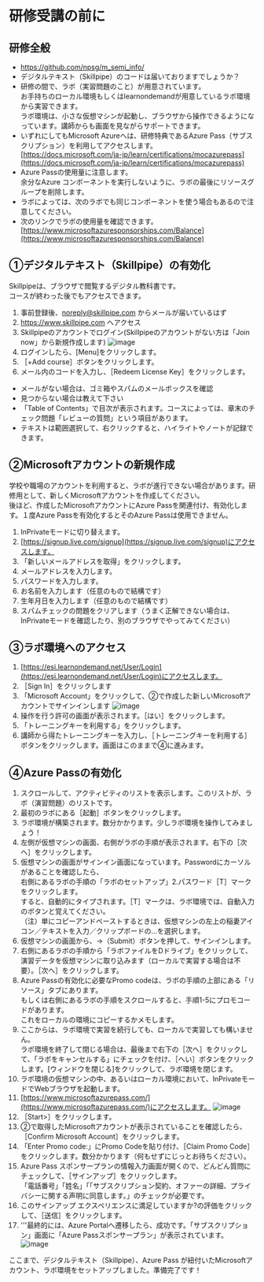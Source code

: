 # 研修受講の前に

## 研修全般
- https://github.com/npsg/m_semi_info/
- デジタルテキスト（Skillpipe）のコードは届いておりますでしょうか？
- 研修の間で、ラボ（実習問題のこと）が用意されています。<br>お手持ちのローカル環境もしくはlearnondemandが用意しているラボ環境から実習できます。<br>ラボ環境は、小さな仮想マシンが起動し、ブラウザから操作できるようになっています。講師からも画面を見ながらサポートできます。
- いずれにしてもMicrosoft Azureへは、研修特典であるAzure Pass（サブスクリプション）を利用してアクセスします。<br>[https://docs.microsoft.com/ja-jp/learn/certifications/mocazurepass](https://docs.microsoft.com/ja-jp/learn/certifications/mocazurepass)
- Azure Passの使用量に注意します。<br>余分なAzure コンポーネントを実行しないように、ラボの最後にリソースグループを削除します。
- ラボによっては、次のラボでも同じコンポーネントを使う場合もあるので注意してください。
- 次のリンクでラボの使用量を確認できます。<br>[https://www.microsoftazuresponsorships.com/Balance](https://www.microsoftazuresponsorships.com/Balance)

## ①デジタルテキスト（Skillpipe）の有効化
Skillpipeは、ブラウザで閲覧するデジタル教科書です。<br>コースが終わった後でもアクセスできます。
1. 事前登録後、noreply@skillpipe.com からメールが届いているはず
1. https://www.skillpipe.com へアクセス
1. Skillpipeのアカウントでログイン(Skillpipeのアカウントがない方は「Join now」から新規作成します)
![image](https://user-images.githubusercontent.com/69043643/122666855-bd18be80-d1ea-11eb-8bc3-1453605cc5d4.png)
1. ログインしたら、[Menu]をクリックします。
1. ［+Add course］ボタンをクリックします。
1. メール内のコードを入力し、［Redeem License Key］をクリックします。
- メールがない場合は、ゴミ箱やスパムのメールボックスを確認
- 見つからない場合は教えて下さい
- 「Table of Contents」で目次が表示されます。コースによっては、章末のチェック問題「レビューの質問」という項目があります。
- テキストは範囲選択して、右クリックすると、ハイライトやノートが記録できます。

## ②Microsoftアカウントの新規作成
学校や職場のアカウントを利用すると、ラボが進行できない場合があります。研修用として、新しくMicrosoftアカウントを作成してください。<br>
後ほど、作成したMicrosoftアカウントにAzure Passを関連付け、有効化します。１度Azure Passを有効化するとそのAzure Passは使用できません。
1. InPrivateモードに切り替えます。
1. [https://signup.live.com/signup](https://signup.live.com/signup)にアクセスします。
1. 「新しいメールアドレスを取得」をクリックします。
1. メールアドレスを入力します。
1. パスワードを入力します。
1. お名前を入力します（任意のもので結構です）
1. 生年月日を入力します（任意のもので結構です）
1. スパムチェックの問題をクリアします（うまく正解できない場合は、InPrivateモードを確認したり、別のブラウザでやってみてください）

## ③ラボ環境へのアクセス
1. [https://esi.learnondemand.net/User/Login](https://esi.learnondemand.net/User/Login)にアクセスします。
1. ［Sign In］をクリックします
1. 「Microsoft Account」をクリックして、②で作成した新しいMicrosoftアカウントでサインインします
![image](https://user-images.githubusercontent.com/69043643/122667123-35cc4a80-d1ec-11eb-995b-0b36a35472f4.png)
1. 操作を行う許可の画面が表示されます。［はい］をクリックします。
1. 「トレーニングキーを利用する」をクリックします。
1. 講師から得たトレーニングキーを入力し、［トレーニングキーを利用する］ボタンをクリックします。画面はこのままで④に進みます。

## ④Azure Passの有効化
1. スクロールして、アクティビティのリストを表示します。このリストが、ラボ（演習問題）のリストです。
1. 最初のラボにある［起動］ボタンをクリックします。
1. ラボ環境が構築されます。数分かかります。少しラボ環境を操作してみましょう！
1. 左側が仮想マシンの画面、右側がラボの手順が表示されます。右下の［次へ］をクリックします。
1. 仮想マシンの画面がサインイン画面になっています。Passwordにカーソルがあることを確認したら、<br>右側にあるラボの手順の「ラボのセットアップ」2.パスワード［T］マークをクリックします。<br>すると、自動的にタイプされます。［T］マークは、ラボ環境では、自動入力のボタンと覚えてください。<br>（注）単にコピーアンドペーストするときは、仮想マシンの左上の稲妻アイコン／テキストを入力／クリップボードの…を選択します。
1. 仮想マシンの画面から、→（Submit）ボタンを押して、サインインします。
3. 右側にあるラボの手順から「ラボファイルをDドライブ」をクリックして、演習データを仮想マシンに取り込みます（ローカルで実習する場合は不要）。［次へ］をクリックします。
5. Azure Passの有効化に必要なPromo codeは、ラボの手順の上部にある「リソース」タブにあります。<br>もしくは右側にあるラボの手順をスクロールすると、手順1-5にプロモコードがあります。<br>これをローカルの環境にコピーするかメモします。
1. ここからは、ラボ環境で実習を続行しても、ローカルで実習しても構いません。<br>ラボ環境を終了して閉じる場合は、最後まで右下の［次へ］をクリックして、「ラボをキャンセルする」にチェックを付け、［へい］ボタンをクリックします。[ウィンドウを閉じる]をクリックして、ラボ環境を閉じます。
1. ラボ環境の仮想マシンの中、あるいはローカル環境において、InPrivateモードでWebブラウザを起動します。
1. [https://www.microsoftazurepass.com/](https://www.microsoftazurepass.com/)にアクセスします。
![image](https://user-images.githubusercontent.com/69043643/122667798-a9238b80-d1ef-11eb-92e8-35817bf36eba.png)
1. ［Start>］をクリックします。
1. ②で取得したMicrosoftアカウントが表示されていることを確認したら、［Confirm Microsoft Account］をクリックします。
1. 「Enter Promo code:」にPromo Codeを貼り付け、［Claim Promo Code］をクリックします。数分かかります（何もせずにじっとお待ちください）。
1. Azure Pass スポンサープランの情報入力画面が開くので、どんどん質問にチェックして、［サインアップ］をクリックします。<br>「電話番号」「姓名」「「サブスクリプション契約、オファーの詳細、プライバシーに関する声明に同意します。」のチェックが必要です。
1. このサインアップ エクスペリエンスに満足していますか?の評価をクリックして、［送信］をクリックします。
1. '''最終的には、Azure Portalへ遷移したら、成功です。「サブスクリプション」画面に「Azure Passスポンサープラン」が表示されています。
![image](https://user-images.githubusercontent.com/69043643/122668192-f274da80-d1f1-11eb-9679-50c924a5116a.png)

ここまで、デジタルテキスト（Skillpipe）、Azure Pass が紐付いたMicrosoftアカウント、ラボ環境をセットアップしました。準備完了です！

